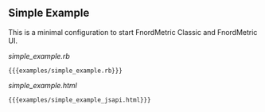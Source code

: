 Simple Example
--------------

This is a minimal configuration to start FnordMetric Classic and FnordMetric UI.

*simple_example.rb*

    {{{examples/simple_example.rb}}}


*simple_example.html*

    {{{examples/simple_example_jsapi.html}}}
